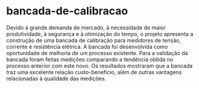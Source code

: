 # bancada-de-calibracao

Devido à grande demanda de mercado, à necessidade de maior produtividade, à segurança e à otimização do tempo, o projeto apresenta a construção de uma bancada de calibração para medidores de tensão, corrente e resistência elétrica. A bancada foi desenvolvida como oportunidade de melhoria de um processo existente. Para a validação da bancada foram feitas medições comparando a tendência obtida no processo anterior com este novo. Os resultados mostraram que a bancada traz uma excelente relação custo-benefício, além de outras vantagens relacionadas à qualidade das medições.
